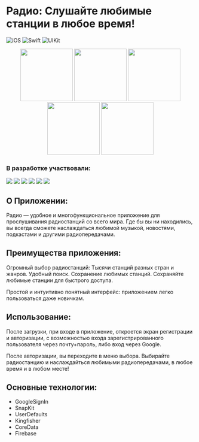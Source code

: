 # Радио: Слушайте любимые станции в любое время!
![iOS](https://img.shields.io/badge/iOS-15.0-orange)  ![Swift](https://img.shields.io/badge/Swift-blue)  ![UIKit](https://img.shields.io/badge/UIKit-deeppink)

<p align="center">
<img src="https://github.com/VladimirFibe/RadioApp/blob/develop/Assets.xcassets/ImageReadme/image1.imageset/image1.jpeg" width="140" /> 
<img src="https://github.com/VladimirFibe/RadioApp/blob/develop/Assets.xcassets/ImageReadme/image2.imageset/image2.jpeg" width="140" /> 
<img src="https://github.com/VladimirFibe/RadioApp/blob/develop/Assets.xcassets/ImageReadme/image3.imageset/image3.jpeg" width="140" /> 
<img src="https://github.com/VladimirFibe/RadioApp/blob/develop/Assets.xcassets/ImageReadme/image4.imageset/image4.jpeg" width="140" /> 
<img src="https://github.com/VladimirFibe/RadioApp/blob/develop/Assets.xcassets/ImageReadme/image5.imageset/image5.jpeg" width="140" /> 
</p>

 ### В разработке участвовали:
<p align="left"> 
<a href="https://github.com/VladimirFibe">
<img src="https://img.shields.io/badge/VladimirFibe-grey"/></a>
<a href="https://github.com/HelenaLog">
<img src="https://img.shields.io/badge/HelenaLog-deeppink"/></a>
<a href="https://github.com/13NotReal13">
<img src="https://img.shields.io/badge/13NotReal13-blue"/></a>
<a href="https://github.com/SergeyZakurakin">
<img src="https://img.shields.io/badge/SergeyZakurakin-forestgreen"/></a>
<a href="https://github.com/Nodnet">
<img src="https://img.shields.io/badge/Nodnet-purple"/></a>
<a href="https://github.com/Suharik001">
<img src="https://img.shields.io/badge/Suharik001-lightseagreen"/></a>

## О Приложении:

Радио — удобное и многофункциональное приложение для прослушивания радиостанций со всего мира. 
Где бы вы ни находились, вы всегда сможете наслаждаться любимой музыкой, новостями, подкастами и другими радиопередачами.

## Преимущества приложения:

Огромный выбор радиостанций: Тысячи станций разных стран и жанров.
Удобный поиск.
Сохранение любимых станций. Сохраняйте любимые станции для быстрого доступа.

Простой и интуитивно понятный интерфейс: приложением легко пользоваться даже новичкам.



## Использование:
После загрузки, при входе в приложение, откроется экран регистрации и авторизации, с возможностью входа зарегистрированного пользователя через почту+пароль, либо вход через Google.

После авторизации, вы переходите в меню выбора. Выбирайте радиостанцию и наслаждайться любимыми радиопередачами, в любое время и в любом месте!


## Основные технологии:

+ GoogleSignIn
+ SnapKit
+ UserDefaults
+ Kingfisher
+ CoreData
+ Firebase
